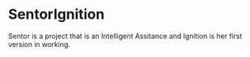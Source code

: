 # SentorIgnition
Sentor is a project that is an Intelligent Assitance and Ignition is her first version in working.
